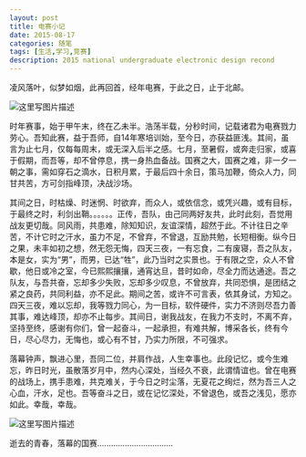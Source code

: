 ```yaml
---
layout: post
title: 电赛小记
date: 2015-08-17
categories: 随笔
tags: [生活,学习,竞赛]
description: 2015 national undergraduate electronic design recond
---
```


凌风落叶，似梦如烟，此再回首，经年电赛，于此之日，止于北邮。

![这里写图片描述](http://img.blog.csdn.net/20161126204813120)

时年赛事，始于甲午末，终在乙未半。浩荡半载，分秒时间，记载诸君为电赛戮力劳心。吾知此赛，益于吾师，自14年寒培训始，至今日，亦获益匪浅。其间，虽言为止七月，仅每每周末，或无深入后半之感。七月，至暑假，或奔走归家，或喜于假期，而吾等，却不曾停息，携一身热血备战。国赛之大，国赛之难，非一夕一朝之事，需如穿石之滴水，日积月累，于最后四十余日，策马加鞭，倚众人力，同甘共苦，方可剑指峰顶，决战沙场。

其间之日，时枯燥、时迷惘、时欲弃，而众人，或依信念，或凭兴趣，或有目标，于最终之时，利剑出鞘。。。。。。正传，吾队，由己同两好友共，此时此刻，吾觉用战友更切哉。同风雨，共患难，除知知识，友谊深情，超然于此。不计往日之辛苦，不计它时之汗水，虽力不足，不曾弃，不曾退，互励共勉，长短相衡。纵今日之果，未丰如初之想，然无怨无悔，四天三夜，一有忘食，二有废寝，吾之队友，本是女，实为“男”，而男，已达“牲”，此乃当时之实景也。于有限之空，众人不曾歇，他日或冷之室，今已熙熙攘攘，通宵达旦，昔时如命，尽全力而达通途。吾之队友，与吾共奋，忘却多少失败，忘却多少叹息，不曾放弃，共同恐惧，是团结之紧之良药，共同利益，亦不足此。期间之苦，或许不可言表，依其身试，方知之。四天三夜，难以忘却，我等戮力同心，为一目标，软件硬件，实力不济则尽吾力善其事，难达峰顶，却亦不止每步。其间日，谢我战友，在我力不支时，不离不弃，坚持至终，感谢有你们，曾一起奋斗，一起承担，有难共解，博采各长，终有今日，尽心尽力，无悔也，或心有不甘，乃实力所限，不可强求。

落幕钟声，飘进心里，吾同二位，并肩作战，人生幸事也。此段记忆，或今生难忘，昨日时光，虽散落岁月中，然内心深处，当经久不衰，此谓情谊也。曾在电赛的战场上，携手患难，共克难关，于今日之时尘落，无夏花之绚烂，然为吾三人之心血，汗水，足也。吾等奋斗之日，或在记忆深处，不曾退色，或吾之浅见，愿亦如此。幸哉，幸哉。

![这里写图片描述](http://img.blog.csdn.net/20161126204855417)

逝去的青春，落幕的国赛.................................
